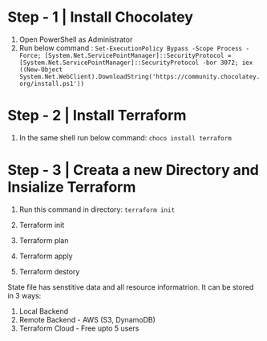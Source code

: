 
# Step - 1 | Install Chocolatey
1. Open PowerShell as Administrator
2. Run below command : `
Set-ExecutionPolicy Bypass -Scope Process -Force; [System.Net.ServicePointManager]::SecurityProtocol = [System.Net.ServicePointManager]::SecurityProtocol -bor 3072; iex ((New-Object System.Net.WebClient).DownloadString('https://community.chocolatey.org/install.ps1')) `

# Step - 2 | Install Terraform

1. In the same shell run below command: `choco install terraform`

# Step - 3 | Creata a new Directory and Insialize Terraform
1. Run this command in directory: `terraform init`


1. Terraform init
2. Terraform plan
3. Terraform apply
4. Terraform destory

<!-- State File -->
State file has senstitive data and all resource informatrion.
It can be stored in 3 ways:
1. Local Backend
2. Remote Backend - AWS (S3, DynamoDB)
3. Terraform Cloud - Free upto 5 users